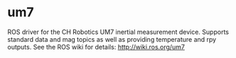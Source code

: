 um7
===

ROS driver for the CH Robotics UM7 inertial measurement device.
Supports standard data and mag topics as well as providing temperature and rpy outputs.
  See the ROS wiki for details:  http://wiki.ros.org/um7

